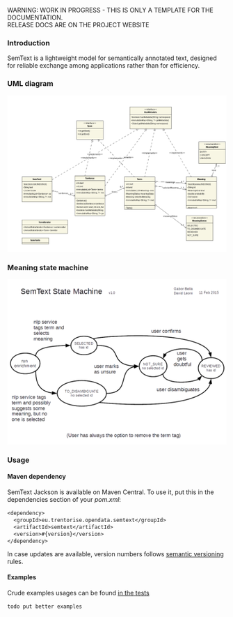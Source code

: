 <p class="jadoc-to-strip">
WARNING: WORK IN PROGRESS - THIS IS ONLY A TEMPLATE FOR THE DOCUMENTATION. <br/>
RELEASE DOCS ARE ON THE PROJECT WEBSITE
</p>


### Introduction

SemText is a lightweight model for semantically annotated text, designed for reliable exchange among applications rather than for efficiency. 

### UML diagram

<p align="center">
<img alt="semtext uml diagram" src="img/semtext-uml.png">
</p>

### Meaning state machine

<p align="center">
<img width="700px" alt="semtext meaning state machine" src="img/semtext-state-machine.png">
</p>


### Usage

#### Maven dependency

SemText Jackson is available on Maven Central. To use it, put this in the dependencies section of your _pom.xml_: 


```
<dependency>
  <groupId>eu.trentorise.opendata.semtext</groupId>
  <artifactId>semtext</artifactId>
  <version>#{version}</version>            
</dependency>
```

In case updates are available, version numbers follows [semantic versioning](http://semver.org/) rules.

#### Examples

Crude examples usages can be found [in the tests](../../src/test/java/eu/trentorise/opendata/semtext/test/SemTextTest.java
)

```
todo put better examples
```